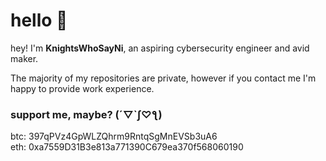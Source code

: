 # hello 👋

hey! I'm **KnightsWhoSayNi**, an aspiring cybersecurity engineer and avid maker.

The majority of my repositories are private, however if you contact me I'm happy to provide work experience.

### support me, maybe? (´▽`ʃ♡ƪ)

btc: 397qPVz4GpWLZQhrm9RntqSgMnEVSb3uA6\
eth: 0xa7559D31B3e813a771390C679ea370f568060190
